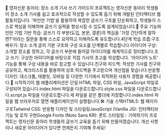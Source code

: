 📝 영자신문 동아리: 장소 소개 기사 쓰기 가이드이 프로젝트는 영자신문 동아리 학생들이 장소 소개 기사를 쉽고 효과적으로 작성할 수 있도록 돕기 위해 개발된 인터랙티브 웹 활동지입니다. '파인만 기법'을 활용하여 복잡한 글쓰기 구조를 단순화하고, 학생들이 스스로 핵심을 이해하며 글쓰기 실력을 향상시킬 수 있도록 설계되었습니다.🌟 주요 기능파인만 기법 기반 학습: 글쓰기 각 부분(도입, 본문, 결론)의 핵심을 '가장 간단하게 말하면?'이라는 질문을 통해 스스로 요약하고 이해하도록 유도합니다.4단계 학습 흐름:구조 배우기: 장소 소개 글의 기본 구조와 구성 요소를 단계별로 학습합니다.아이디어 구상: 소개할 장소를 정하고, 각 글쓰기 부분에 들어갈 아이디어를 체계적으로 정리합니다.초고 쓰기: 구상한 아이디어를 바탕으로 직접 기사의 초고를 작성합니다. '아이디어 노트' 기능을 통해 구상 내용을 바로 참고할 수 있습니다.친구와 피드백: 작성한 기사를 친구와 공유하고, 체크리스트를 활용하여 상호 피드백을 주고받으며 개선점을 찾습니다.반응형 디자인: 데스크톱, 태블릿, 모바일 등 다양한 기기에서 최적화된 사용자 경험을 제공합니다.🚀 시작하기이 웹 애플리케이션은 단일 HTML 파일, CSS 파일, JavaScript 파일로 구성되어 있습니다.index.html 파일을 다운로드합니다.style.css 파일을 다운로드합니다.script.js 파일을 다운로드합니다.세 파일을 같은 폴더에 저장합니다.index.html 파일을 웹 브라우저로 열면 애플리케이션이 실행됩니다.🛠️ 기술 스택HTML5: 웹 페이지 구조Tailwind CSS: 반응형 디자인 및 스타일링JavaScript (Vanilla JS): 인터랙티브 기능 및 로직 구현Google Fonts (Noto Sans KR): 폰트 스타일링💡 기여하기이 프로젝트는 영자신문 동아리 학생들의 글쓰기 교육을 돕기 위해 만들어졌습니다. 개선 사항이나 새로운 아이디어가 있다면 언제든지 기여해 주세요!
